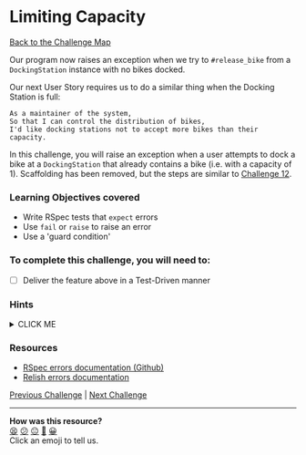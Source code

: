 # Limiting Capacity

[Back to the Challenge Map](0_challenge_map.md)

Our program now raises an exception when we try to `#release_bike` from a `DockingStation` instance with no bikes docked.

Our next User Story requires us to do a similar thing when the Docking Station is full:

```
As a maintainer of the system,
So that I can control the distribution of bikes,
I'd like docking stations not to accept more bikes than their capacity.
```

In this challenge, you will raise an exception when a user attempts to dock a bike at a `DockingStation` that already contains a bike (i.e. with a capacity of 1). Scaffolding has been removed, but the steps are similar to [Challenge 12](12_raising_exceptions.md).

### Learning Objectives covered
- Write RSpec tests that `expect` errors
- Use `fail` or `raise` to raise an error
- Use a 'guard condition'

### To complete this challenge, you will need to:

- [ ] Deliver the feature above in a Test-Driven manner

### Hints

<details><summary>CLICK ME</summary>
  <li>We now want to set a limit on the number of Bikes a DockingStation can hold, but right now we don't know what that limit should be.  For now, lets keep things simple and assume that the limit should be one Bike.</li>
  <li>No error - no surprises there.  Now write a matching unit test - this is likely to look similar to the test you wrote in the last step.  Once you have a failing test, get it to pass!</li>
</details>

### Resources

- [RSpec errors documentation (Github)](https://github.com/rspec/rspec-expectations#expecting-errors)
- [Relish errors documentation](http://www.relishapp.com/rspec/rspec-expectations/v/3-3/docs/built-in-matchers/raise-error-matcher)

[Previous Challenge](9_raising_exceptions.md) | [Next Challenge](11_complex_attributes.md)

<!-- BEGIN GENERATED SECTION DO NOT EDIT -->

---

**How was this resource?**  
[😫](https://airtable.com/shrUJ3t7KLMqVRFKR?prefill_Repository=course&prefill_File=boris_bikes_fast_track/10_limiting_capacity.md&prefill_Sentiment=😫) [😕](https://airtable.com/shrUJ3t7KLMqVRFKR?prefill_Repository=course&prefill_File=boris_bikes_fast_track/10_limiting_capacity.md&prefill_Sentiment=😕) [😐](https://airtable.com/shrUJ3t7KLMqVRFKR?prefill_Repository=course&prefill_File=boris_bikes_fast_track/10_limiting_capacity.md&prefill_Sentiment=😐) [🙂](https://airtable.com/shrUJ3t7KLMqVRFKR?prefill_Repository=course&prefill_File=boris_bikes_fast_track/10_limiting_capacity.md&prefill_Sentiment=🙂) [😀](https://airtable.com/shrUJ3t7KLMqVRFKR?prefill_Repository=course&prefill_File=boris_bikes_fast_track/10_limiting_capacity.md&prefill_Sentiment=😀)  
Click an emoji to tell us.

<!-- END GENERATED SECTION DO NOT EDIT -->
